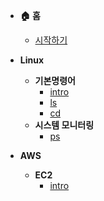 - **🏠 홈**
  - [시작하기](/)

- **Linux**
  - **기본명령어**
    - [intro](linux/commands/summary.md)
    - [ls](linux/commands/ls.md)
    - [cd](linux/commands/cd.md)
  - **시스템 모니터링**
    - [ps](linux/commands/ps.md)

- **AWS**
  - **EC2**
    - [intro](aws/ec2/intro.md)